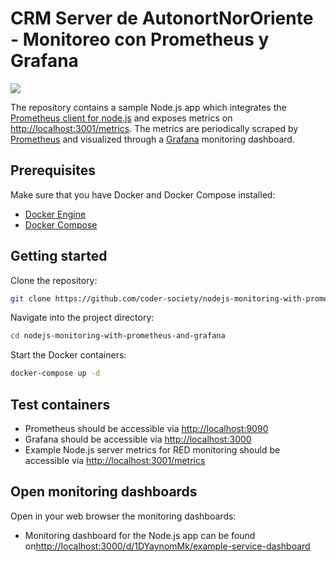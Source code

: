 # CRM Server de AutonortNorOriente - Monitoreo con Prometheus y Grafana

![](https://cdn.codersociety.com/uploads/keystone/nodejs-performance-monitoring-with-prometheus-and-grafana.png)

The repository contains a sample Node.js app which integrates the [Prometheus client for node.js](https://github.com/siimon/prom-client) and exposes metrics on [http://localhost:3001/metrics](http://localhost:3001/metrics). The metrics are periodically scraped by [Prometheus](https://prometheus.io) and visualized through a [Grafana](https://grafana.com/oss/grafana) monitoring dashboard.

## Prerequisites
Make sure that you have Docker and Docker Compose installed:
- [Docker Engine](https://docs.docker.com/engine)
- [Docker Compose](https://docs.docker.com/compose)

## Getting started
Clone the repository:
```bash
git clone https://github.com/coder-society/nodejs-monitoring-with-prometheus-and-grafana.git
```

Navigate into the project directory:
```bash
cd nodejs-monitoring-with-prometheus-and-grafana
```

 Start the Docker containers:
```bash
docker-compose up -d
```

## Test containers
- Prometheus should be accessible via [http://localhost:9090](http://localhost:9090)
- Grafana should be accessible via [http://localhost:3000](http://localhost:3000)
- Example Node.js server metrics for RED monitoring should be accessible via [http://localhost:3001/metrics](http://localhost:3001/metrics)

## Open monitoring dashboards
Open in your web browser the monitoring dashboards:
- Monitoring dashboard for the Node.js app can be found on[http://localhost:3000/d/1DYaynomMk/example-service-dashboard](http://localhost:3000/d/1DYaynomMk/example-service-dashboard)

